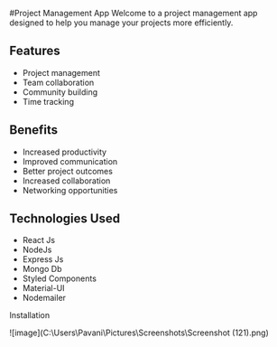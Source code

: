 #Project Management App
Welcome to a project management app designed to help you manage your projects more efficiently.

## Features
- Project management
- Team collaboration
- Community building
- Time tracking

## Benefits
- Increased productivity
- Improved communication
- Better project outcomes
- Increased collaboration
- Networking opportunities


## Technologies Used
- React Js
- NodeJs
- Express Js
- Mongo Db
- Styled Components
- Material-UI
- Nodemailer

Installation

<!-- ![image](https://user-images.githubusercontent.com/64485885/234916413-96296f13-fe4b-4cc4-b215-e72bd7c27928.png) -->


![image](C:\Users\Pavani\Pictures\Screenshots\Screenshot (121).png)
